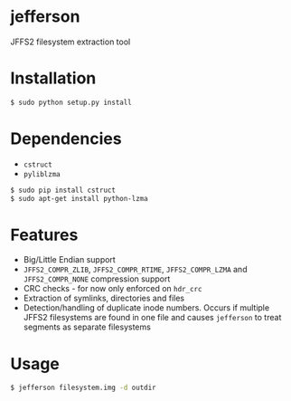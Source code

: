 # jefferson
JFFS2 filesystem extraction tool

Installation
============
```bash
$ sudo python setup.py install
```


Dependencies
============
- `cstruct`
- `pyliblzma`

```bash
$ sudo pip install cstruct
$ sudo apt-get install python-lzma
```

Features
============
- Big/Little Endian support
- `JFFS2_COMPR_ZLIB`, `JFFS2_COMPR_RTIME`, `JFFS2_COMPR_LZMA` and `JFFS2_COMPR_NONE` compression support
- CRC checks - for now only enforced on `hdr_crc`
- Extraction of symlinks, directories and files
- Detection/handling of duplicate inode numbers. Occurs if multiple JFFS2 filesystems are found in one file and causes `jefferson` to treat segments as separate filesystems

Usage
============
```bash
$ jefferson filesystem.img -d outdir
```

